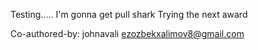 Testing.....
I'm gonna get pull shark
Trying the next award

Co-authored-by: johnavali ezozbekxalimov8@gmail.com
